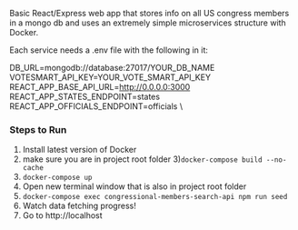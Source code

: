 Basic React/Express web app that stores info on all US congress members in a mongo db and uses an extremely simple microservices structure with Docker.

Each service needs a .env file with the following in it:

DB_URL=mongodb://database:27017/YOUR_DB_NAME \
VOTESMART_API_KEY=YOUR_VOTE_SMART_API_KEY \
REACT_APP_BASE_API_URL=http://0.0.0.0:3000 \
REACT_APP_STATES_ENDPOINT=states \
REACT_APP_OFFICIALS_ENDPOINT=officials \

### Steps to Run

1) Install latest version of Docker 
2) make sure you are in project root folder
3)```docker-compose build --no-cache```
4) ```docker-compose up```
5) Open new terminal window that is also in project root folder
6) ```docker-compose exec congressional-members-search-api npm run seed```
7) Watch data fetching progress!
8) Go to http://localhost